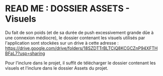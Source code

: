 # READ ME : DOSSIER ASSETS - Visuels

Du fait de son poids (et de sa durée de push excessivement grande dûe à une connexion médiocre), le dossier contenant les visuels utilisés par l'application sont stockées sur un drive à cette adresse : https://drive.google.com/drive/folders/18SZDTTrBLTCjQ8KCGCZnP94XFTHBFaL7?usp=sharing

Pour l'inclure dans le projet, il suffit de télécharger le dossier contenant les visuels et l'inclure dans le dossier Assets du projet.
